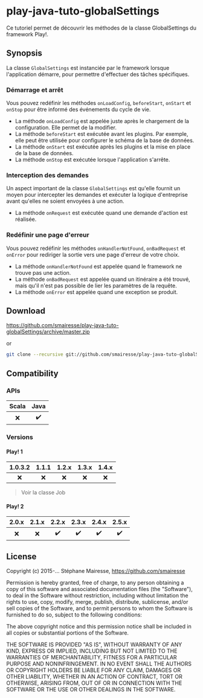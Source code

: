 # play-java-tuto-globalSettings

Ce tutoriel permet de découvrir les méthodes de la classe GlobalSettings du framework Play!.

## Synopsis

La classe ```GlobalSettings``` est instanciée par le framework lorsque l'application démarre, pour permettre d'effectuer des tâches spécifiques.

### Démarrage et arrêt

Vous pouvez redéfinir les méthodes ```onLoadConfig```, ```beforeStart```, ```onStart``` et ```onStop``` pour être informé des événements du cycle de vie.
* La méthode ```onLoadConfig``` est appelée juste après le chargement de la configuration. Elle permet de la modifier.
* La méthode ```beforeStart``` est exécutée avant les plugins. Par exemple, elle peut être utilisée pour configurer le schéma de la base de données.
* La méthode ```onStart``` est exécutée après les plugins et la mise en place de la base de données.
* La méthode ```onStop``` est exécutée lorsque l'application s'arrête.

### Interception des demandes

Un aspect important de la classe ```GlobalSettings``` est qu'elle fournit un moyen pour intercepter les demandes et exécuter la logique d'entreprise avant qu'elles ne soient envoyées à une action.
* La méthode ```onRequest``` est exécutée quand une demande d'action est réalisée.

### Redéfinir une page d'erreur

Vous pouvez redéfinir les méthodes ```onHandlerNotFound```, ```onBadRequest``` et ```onError``` pour rediriger la sortie vers une page d'erreur de votre choix.

* La méthode ```onHandlerNotFound``` est appelée quand le framework ne trouve pas une action.
* La méthode ```onBadRequest``` est appelée quand un itinéraire a été trouvé, mais qu'il n'est pas possible de lier les paramètres de la requête.
* La méthode ```onError``` est appelée quand une exception se produit.

## Download

https://github.com/smairesse/play-java-tuto-globalSettings/archive/master.zip

or 

```bash
git clone --recursive git://github.com/smairesse/play-java-tuto-globalSettings.git
```

## Compatibility

### APIs

| Scala              | Java               |
|:------------------:|:------------------:|
| :x:                | :heavy_check_mark: |

### Versions

#### Play! 1

| 1.0.3.2            | 1.1.1              | 1.2.x              | 1.3.x              | 1.4.x              |
|:------------------:|:------------------:|:------------------:|:------------------:|:------------------:|
| :x:                | :x:                | :x:                | :x:                | :x:                |

> Voir la classe Job

#### Play! 2

| 2.0.x              | 2.1.x              | 2.2.x              | 2.3.x              | 2.4.x              | 2.5.x              |
|:------------------:|:------------------:|:------------------:|:------------------:|:------------------:|:------------------:|
| :x:                | :x:                | :heavy_check_mark: | :heavy_check_mark: | :heavy_check_mark: | :heavy_check_mark: |

## License

Copyright (c) 2015-... Stéphane Mairesse, https://github.com/smairesse

Permission is hereby granted, free of charge, to any person obtaining
a copy of this software and associated documentation files (the
"Software"), to deal in the Software without restriction, including
without limitation the rights to use, copy, modify, merge, publish,
distribute, sublicense, and/or sell copies of the Software, and to
permit persons to whom the Software is furnished to do so, subject to
the following conditions:

The above copyright notice and this permission notice shall be
included in all copies or substantial portions of the Software.

THE SOFTWARE IS PROVIDED "AS IS", WITHOUT WARRANTY OF ANY KIND,
EXPRESS OR IMPLIED, INCLUDING BUT NOT LIMITED TO THE WARRANTIES OF
MERCHANTABILITY, FITNESS FOR A PARTICULAR PURPOSE AND
NONINFRINGEMENT. IN NO EVENT SHALL THE AUTHORS OR COPYRIGHT HOLDERS BE
LIABLE FOR ANY CLAIM, DAMAGES OR OTHER LIABILITY, WHETHER IN AN ACTION
OF CONTRACT, TORT OR OTHERWISE, ARISING FROM, OUT OF OR IN CONNECTION
WITH THE SOFTWARE OR THE USE OR OTHER DEALINGS IN THE SOFTWARE.
